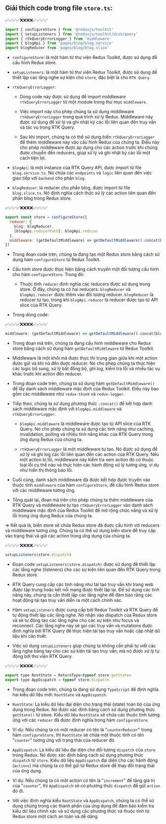 ## Giải thích code trong file `store.ts`:

✅✅✅✅❌❌❌❌✅✅✅✅

```jsx
import { configureStore } from '@reduxjs/toolkit'
import { setupListeners } from '@reduxjs/toolkit/dist/query'
import { rtkQueryErrorLogger } from 'middleware'
import { blogApi } from 'pages/blog/blog.service'
import blogReducer from 'pages/blog/blog.slice'
```

- `configureStore`: là một hàm từ thư viện Redux Toolkit, được sử dụng để cấu hình Redux store.
- `setupListeners`: là một hàm từ thư viện Redux Toolkit, được sử dụng để thiết lập các lắng nghe sự kiện cho `store`, đặc biệt là cho `RTK Query`.
- `rtkQueryErrorLogger`:

  - Dòng code này được sử dụng để import middleware `rtkQueryErrorLogger` từ một module trong thư mục `middleware`.

  - Việc import này cho phép chúng ta sử dụng middleware `rtkQueryErrorLogger` trong quá trình xử lý Redux. Middleware này được sử dụng để xử lý và ghi nhật ký các lỗi liên quan đến truy vấn và tác vụ trong RTK Query.

  - Sau khi import, chúng ta có thể sử dụng biến `rtkQueryErrorLogger` để thêm middleware này vào cấu hình Redux của chúng ta. Điều này cho phép middleware được áp dụng cho các action trước khi chúng được chuyển đến reducers, giúp xử lý và ghi nhật ký các lỗi một cách tiện lợi.

- `blogApi`: là một instance của RTK Query API, được import từ file `blog.service.ts`. Nó chứa các `endpoints` và `logic` liên quan đến việc giao tiếp với `backend` cho phần `blog`.
- `blogReducer`: là reducer cho phần blog, được import từ file `blog.slice.ts`. Nó định nghĩa cách thức xử lý các action liên quan đến phần blog trong Redux store.

✅✅✅✅❌❌❌❌✅✅✅✅

```jsx
export const store = configureStore({
  reducer: {
    blog: blogReducer,
    [blogApi.reducerPath]: blogApi.reducer
  },
  middleware: (getDefaultMiddleware) => getDefaultMiddleware().concat(blogApi.middleware, rtkQueryErrorLogger)
})
```

- Trong đoạn code trên, chúng ta đang tạo một Redux store bằng cách sử dụng hàm `configureStore` từ Redux Toolkit.

- Cấu hình store được thực hiện bằng cách truyền một đối tượng cấu hình cho hàm `configureStore`. Trong đó:

  - Thuộc tính `reducer` định nghĩa các reducers được sử dụng trong store. Ở đây, chúng ta có hai reducers: `blogReducer` và `blogApi.reducer` được thêm vào đối tượng reducer. `blogReducer` là reducer tự tạo, trong khi `blogApi.reducer` là reducer được tạo từ API slice của RTK Query.

- Trong dòng code:

✅✅✅✅❌❌❌❌✅✅✅✅

```jsx
middleware: (getDefaultMiddleware) => getDefaultMiddleware().concat(blogApi.middleware, rtkQueryErrorLogger)
```

- Trong đoạn mã trên, chúng ta đang cấu hình middleware cho Redux store bằng cách sử dụng hàm `getDefaultMiddleware` từ Redux Toolkit.

- Middleware là một khối mã được thực thi trung gian giữa khi một action được gửi và khi nó đến được reducer. Nó cho phép chúng ta thực hiện các logic bổ sung, xử lý bất đồng bộ, ghi log, kiểm tra lỗi và nhiều tác vụ khác trước khi action đến reducer.

- Trong đoạn code trên, chúng ta sử dụng hàm `getDefaultMiddleware()` để lấy danh sách middleware mặc định của Redux Toolkit. Điều này bao gồm các middleware như `redux-thunk` và `redux-logger`.

- Tiếp theo, chúng ta sử dụng phương thức `.concat()` để kết hợp danh sách middleware mặc định với `blogApi.middleware` và `rtkQueryErrorLogger`.

  - `blogApi.middleware` là middleware được tạo từ API slice của RTK Query. Nó cho phép chúng ta sử dụng các tính năng như caching, invalidation, polling và nhiều tính năng khác của RTK Query trong ứng dụng Redux của chúng ta.

  - `rtkQueryErrorLogger` là một middleware tự tạo. Nó được sử dụng để xử lý và ghi log các lỗi liên quan đến các action của RTK Query. Nếu một action bị lỗi, middleware này kiểm tra xem action đó có thuộc loại lỗi cụ thể nào và thực hiện các hành động xử lý tương ứng, ví dụ như hiển thị thông báo lỗi.

- Cuối cùng, danh sách middleware đã được kết hợp được truyền vào thuộc tính `middleware` của hàm `configureStore`, để cấu hình Redux store với các middleware tương ứng.

- Tổng quát lại, đoạn mã trên cho phép chúng ta thêm middleware của RTK Query và middleware tự tạo `rtkQueryErrorLogger` vào danh sách middleware mặc định của Redux Toolkit để mở rộng chức năng và xử lý lỗi trong ứng dụng Redux của chúng ta.

=> Kết quả là, biến store sẽ chứa Redux store đã được cấu hình với reducers và middleware tương ứng. Chúng ta có thể sử dụng biến store để truy cập vào trạng thái và gửi các action trong ứng dụng của chúng ta.

✅✅✅✅❌❌❌❌✅✅✅✅

```jsx
setupListeners(store.dispatch)
```

- Đoạn code `setupListeners(store.dispatch)` được sử dụng để thiết lập các lắng nghe (listeners) cho các sự kiện liên quan đến RTK Query trong Redux store.

- RTK Query cung cấp các tính năng như tái tạo truy vấn khi trang web được tập trung hoặc kết nối mạng được thiết lập lại. Để sử dụng các tính năng này, chúng ta cần thiết lập các lắng nghe để đảm bảo rằng các hoạt động tái tạo truy vấn diễn ra một cách chính xác.

- Hàm `setupListeners` được cung cấp bởi Redux Toolkit và RTK Query để tự động thiết lập các lắng nghe. Nó nhận vào dispatch của Redux store và sẽ tự động tạo các lắng nghe cho các sự kiện như focus và reconnect. Các lắng nghe này sẽ gọi các truy vấn và mutations được định nghĩa bởi RTK Query để thực hiện tái tạo truy vấn hoặc cập nhật dữ liệu khi cần thiết.

- Việc sử dụng `setupListeners` giúp chúng ta không cần phải tự viết các lắng nghe bằng tay cho các sự kiện tái tạo truy vấn, mà nó được xử lý tự động bởi thư viện RTK Query.

✅✅✅✅❌❌❌❌✅✅✅✅

```jsx
export type RootState = ReturnType<typeof store.getState>
export type AppDispatch = typeof store.dispatch
```

- Trong đoạn code trên, chúng ta đang sử dụng `TypeScript` để định nghĩa hai kiểu dữ liệu mới: `RootState` và `AppDispatch`.

- `RootState`: Là kiểu dữ liệu đại diện cho trạng thái (state) toàn bộ của ứng dụng trong Redux. Nó được xác định bằng cách sử dụng phương thức `getState()` từ store. Kiểu dữ liệu `RootState` sẽ chứa các thuộc tính tương ứng với các `reducer` đã được định nghĩa trong hàm `configureStore`.

- Ví dụ: Nếu chúng ta có một reducer có tên là "`counterReducer`" trong hàm `configureStore`, thì `RootState` sẽ chứa một thuộc tính có tên "`counter`" tương ứng với trạng thái của reducer đó.

- `AppDispatch`: Là kiểu dữ liệu đại diện cho đối tượng `dispatch` của `store` trong Redux. Nó được xác định bằng cách sử dụng phương thức `dispatch` từ `store`. Kiểu dữ liệu `AppDispatch` đại diện cho các hành động (`actions`) mà chúng ta có thể gửi từ Redux store để thay đổi trạng thái của ứng dụng.

- Ví dụ: Nếu chúng ta có một action có tên là "`increment`" để tăng giá trị của "`counter`", thì `AppDispatch` sẽ có phương thức `dispatch` để gửi `action` đó đi.

- Với việc định nghĩa kiểu `RootState` và `AppDispatch`, chúng ta có thể sử dụng chúng trong các thành phần của ứng dụng để đảm bảo kiểm tra kiểu dữ liệu chính xác và sử dụng các phương thức và thuộc tính từ Redux store một cách an toàn và dễ dàng.
